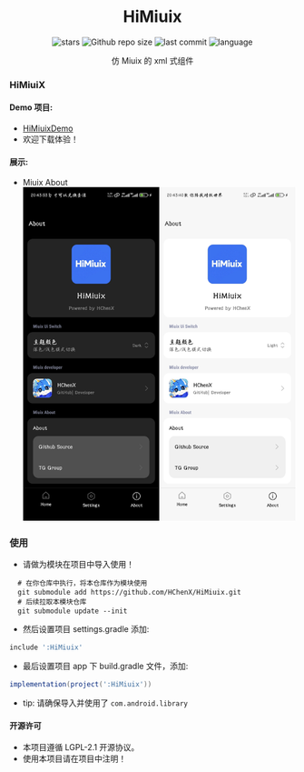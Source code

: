 <div align="center">
<h1>HiMiuix</h1>

![stars](https://img.shields.io/github/stars/HChenX/HiMiuix?style=flat)
![Github repo size](https://img.shields.io/github/repo-size/HChenX/HiMiuix)
![last commit](https://img.shields.io/github/last-commit/HChenX/HiMiuix?style=flat)
![language](https://img.shields.io/badge/language-java-purple)

[//]: # (<p><b><a href="README-en.md">English</a> | <a href="README.md">简体中文</a></b></p>)
<p>仿 Miuix 的 xml 式组件</p>
</div>

### HiMiuiX

#### Demo 项目:

- [HiMiuixDemo](https://github.com/HChenX/HiMiuixDemo)
- 欢迎下载体验！

#### 展示:

- Miuix About
  ![MiuixAbout](https://raw.githubusercontent.com/HChenX/HiMiuix/master/image/miuix.jpg)

### 使用

- 请做为模块在项目中导入使用！

```shell
  # 在你仓库中执行，将本仓库作为模块使用
  git submodule add https://github.com/HChenX/HiMiuix.git
  # 后续拉取本模块仓库
  git submodule update --init
```

- 然后设置项目 settings.gradle 添加:

```groovy
include ':HiMiuix'
```

- 最后设置项目 app 下 build.gradle 文件，添加:

```groovy
implementation(project(':HiMiuix'))
```

- tip: 请确保导入并使用了 `com.android.library`

#### 开源许可

- 本项目遵循 LGPL-2.1 开源协议。
- 使用本项目请在项目中注明！
